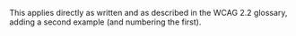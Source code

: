 This applies directly as written and as described in the WCAG 2.2 glossary, adding a second example (and numbering the first).